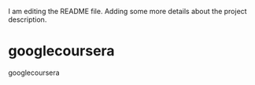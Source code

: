 I am editing the README file. Adding some more details about the project description.
# googlecoursera
googlecoursera
